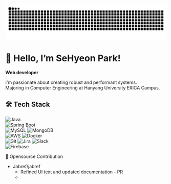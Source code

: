 <picture>
  <source media="(prefers-color-scheme: dark)" srcset="https://github.com/gepetton/gepetton/blob/output/github-contribution-grid-snake-dark.svg" />
  <source media="(prefers-color-scheme: light)" srcset="https://github.com/gepetton/gepetton/blob/output/github-contribution-grid-snake.svg" />
  <img alt="github-snake" src="https://github.com/gepetton/gepetton/blob/output/github-contribution-grid-snake.svg" />
</picture>

# 👋 Hello, I’m SeHyeon Park!
**Web developer**

I'm passionate about creating robust and performant systems.<br>
Majoring in Computer Engineering at Hanyang University ERICA Campus.

<!--
## 🏁 Projects
- **Project Name 1** - A brief description of the project  
  *Tech: Spring Boot, JPA, MySQL, AWS* | [GitHub](link)
- **Project Name 2** - A brief description of the project  
  *Tech: Spring Boot, JPA, MySQL, AWS* | [GitHub](link)-->

## 🛠️ Tech Stack
![Java](https://img.shields.io/badge/Java-ED8B00?style=flat-square&logo=openjdk&logoColor=white)
<br>
![Spring Boot](https://img.shields.io/badge/Spring%20Boot-6DB33F?style=flat-square&logo=spring&logoColor=white)
<br>
![MySQL](https://img.shields.io/badge/MySQL-4479A1?style=flat-square&logo=mysql&logoColor=white)
![MongoDB](https://img.shields.io/badge/MongoDB-47A248?style=flat-square&logo=mongodb&logoColor=white)
<br>
![AWS](https://img.shields.io/badge/AWS-FF9900?style=flat-square&logo=amazon-aws&logoColor=white)
![Docker](https://img.shields.io/badge/Docker-0DB7ED?style=flat-square&logo=docker&logoColor=white)
<br>
![Git](https://img.shields.io/badge/Git-F05032?style=flat-square&logo=git&logoColor=white)
![Jira](https://img.shields.io/badge/Jira-0052CC?style=flat-square&logo=jira&logoColor=white)
![Slack](https://img.shields.io/badge/Slack-4A154B?style=flat-square&logo=slack&logoColor=white)
<br>
![Firebase](https://img.shields.io/badge/Firebase-FFCA28?style=flat-square&logo=firebase&logoColor=black)

🤝 Opensource Contribution
- Jabref/jabref
  - Refined UI text and updated documentation - [PR](https://github.com/JabRef/jabref/pull/12582)
  -
  <!--
  - Added 'JabRef suggested groups' feature with tests - [PR](https://github.com/JabRef/jabref/pull/12746)
    -->
